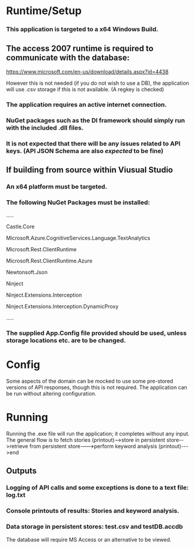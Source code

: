 # Runtime/Setup

### This application is targeted to a x64 Windows Build.

## The access 2007 runtime is required to communicate with the database:
https://www.microsoft.com/en-us/download/details.aspx?id=4438

However this is not needed (if you do not wish to use a DB), the application will use .csv storage if this is not available. (A regkey is checked)

### The application requires an active internet connection.

### NuGet packages such as the DI framework should simply run with the included .dll files.

### It is not expected that there will be any issues related to API keys. (API JSON Schema are also *expected* to be fine)

## If building from source within Viusual Studio

### An x64 platform must be targeted.

### The following NuGet Packages must be installed:
.....

Castle.Core

Microsoft.Azure.CognitiveServices.Language.TextAnalytics

Microsoft.Rest.ClientRuntime

Microsoft.Rest.ClientRuntime.Azure

Newtonsoft.Json

Ninject

Ninject.Extensions.Interception

Ninject.Extensions.Interception.DynamicProxy


.....
### The supplied App.Config file provided should be used, unless storage locations etc. are to be changed.

# Config

Some aspects of the domain can be mocked to use some pre-stored versions of API responses, though this is not required. The application can be run without altering configuration.

# Running

Running the .exe file will run the application; it completes without any input.
The general flow is to fetch stories (printout)-->store in persistent store-->retrieve from persistent store--->perform keyword analysis (printout)--->end

## Outputs

### Logging of API calls and some exceptions is done to a text file: log.txt
### Console printouts of results: Stories and keyword analysis.
### Data storage in persistent stores: test.csv and testDB.accdb
The database will require MS Access or an alternative to be viewed.
